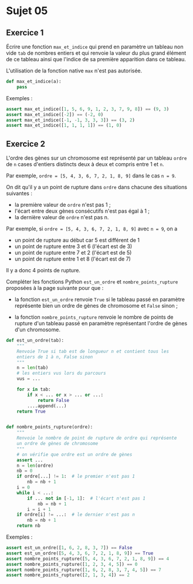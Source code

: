 # Sujet 05

## Exercice 1

Écrire une fonction `max_et_indice` qui prend en paramètre un tableau non vide `tab` de
nombres entiers et qui renvoie la valeur du plus grand élément de ce tableau ainsi que
l'indice de sa première apparition dans ce tableau.

L'utilisation de la fonction native `max` n'est pas autorisée.

```python
def max_et_indice(a):
    pass
```

Exemples :

```python
assert max_et_indice([1, 5, 6, 9, 1, 2, 3, 7, 9, 8]) == (9, 3)
assert max_et_indice([-2]) == (-2, 0)
assert max_et_indice([-1, -1, 3, 3, 3]) == (3, 2)
assert max_et_indice([1, 1, 1, 1]) == (1, 0)
```

## Exercice 2

L'ordre des gènes sur un chromosome est représenté par un tableau `ordre` de `n` cases
d'entiers distincts deux à deux et compris entre 1 et `n`.

Par exemple, `ordre = [5, 4, 3, 6, 7, 2, 1, 8, 9]` dans le cas `n = 9`.

On dit qu'il y a un point de rupture dans `ordre` dans chacune des situations suivantes :

- la première valeur de `ordre` n'est pas 1 ;
- l'écart entre deux gènes consécutifs n'est pas égal à 1 ;
- la dernière valeur de `ordre` n'est pas n.

Par exemple, si `ordre = [5, 4, 3, 6, 7, 2, 1, 8, 9]` avec `n = 9`, on a

- un point de rupture au début car 5 est différent de 1
- un point de rupture entre 3 et 6 (l'écart est de 3)
- un point de rupture entre 7 et 2 (l'écart est de 5)
- un point de rupture entre 1 et 8 (l'écart est de 7)

Il y a donc 4 points de rupture.

Compléter les fonctions Python `est_un_ordre` et `nombre_points_rupture`
proposées à la page suivante pour que :

- la fonction `est_un_ordre` renvoie `True` si le tableau passé en paramètre représente bien un ordre de gènes de chromosome et `False` sinon ;

- la fonction `nombre_points_rupture` renvoie le nombre de points de rupture d'un tableau passé en paramètre représentant l'ordre de gènes d'un chromosome.

```python
def est_un_ordre(tab):
    """
    Renvoie True si tab est de longueur n et contient tous les
    entiers de 1 à n, False sinon
    """
    n = len(tab)
    # les entiers vus lors du parcours
    vus = ...

    for x in tab:
        if x < ... or x > ... or ...:
            return False
        ....append(...)
    return True


def nombre_points_rupture(ordre):
    """
    Renvoie le nombre de point de rupture de ordre qui représente
    un ordre de gènes de chromosome
    """
    # on vérifie que ordre est un ordre de gènes
    assert ...
    n = len(ordre)
    nb = 0
    if ordre[...] != 1:  # le premier n'est pas 1
        nb = nb + 1
    i = 0
    while i < ...:
        if ... not in [-1, 1]:  # l'écart n'est pas 1
            nb = nb + 1
        i = i + 1
    if ordre[i] != ...:  # le dernier n'est pas n
        nb = nb + 1
    return nb
```

Exemples :

```python
assert est_un_ordre([1, 6, 2, 8, 3, 7]) == False
assert est_un_ordre([5, 4, 3, 6, 7, 2, 1, 8, 9]) == True
assert nombre_points_rupture([5, 4, 3, 6, 7, 2, 1, 8, 9]) == 4
assert nombre_points_rupture([1, 2, 3, 4, 5]) == 0
assert nombre_points_rupture([1, 6, 2, 8, 3, 7, 4, 5]) == 7
assert nombre_points_rupture([2, 1, 3, 4]) == 2
```
